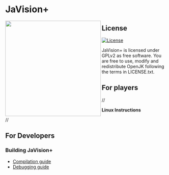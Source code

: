 # JaVision+
[<img align="left" src="https://github.com/Blackwolf1337/JaVisionPlus/blob/JaVision+/Logo.png" width=300 height=300>](https://github.com/Blackwolf1337/JaVisionPlus)







## License

[![License](https://img.shields.io/github/license/JACoders/OpenJK.svg)](https://github.com/JACoders/OpenJK/blob/master/LICENSE.txt)

JaVision+ is licensed under GPLv2 as free software. You are free to use, modify and redistribute OpenJK following the terms in LICENSE.txt.

## For players

//
 
**Linux Instructions**

//

## For Developers

### Building JaVision+
* [Compilation guide](https://github.com/JACoders/OpenJK/wiki/Compilation-guide)
* [Debugging guide](https://github.com/JACoders/OpenJK/wiki/Debugging)

